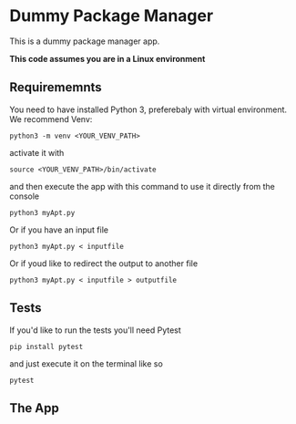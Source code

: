 # Dummy Package Manager
This is a dummy package manager app. 

**This code assumes you are in a Linux environment**

## Requirememnts

You need to have installed Python 3, preferebaly with virtual environment. We recommend Venv:

    python3 -m venv <YOUR_VENV_PATH>

activate it with

    source <YOUR_VENV_PATH>/bin/activate

and then execute the app with this command to use it directly from the console

    python3 myApt.py

Or if you have an input file

    python3 myApt.py < inputfile

Or if youd like to redirect the output to another file
    
    python3 myApt.py < inputfile > outputfile

## Tests

If you'd like to run the tests you'll need Pytest

    pip install pytest

and just execute it on the terminal like so

    pytest

## The App
